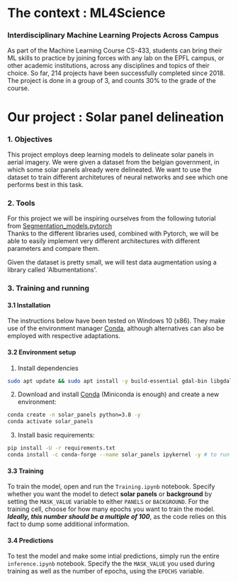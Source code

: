 # The context : ML4Science
### Interdisciplinary Machine Learning Projects Across Campus

As part of the Machine Learning Course CS-433, students can bring their ML skills to practice by joining forces with any lab on the EPFL campus, or other academic institutions, across any disciplines and topics of their choice. So far, 214 projects have been successfully completed since 2018.
The project is done in a group of 3, and counts 30% to the grade of the course.

# Our project : Solar panel delineation

### 1. Objectives
This project employs deep learning models to delineate solar panels in aerial imagery. 
We were given a dataset from the belgian government, in which some solar panels already were delineated.
We want to use the dataset to train different architetures of neural networks and see which one performs best in this task.

### 2. Tools
For this project we will be inspiring ourselves from the following tutorial from [Segmentation_models.pytorch](https://github.com/qubvel/segmentation_models.pytorch/blob/master/examples/cars%20segmentation%20(camvid).ipynb) <br />
Thanks to the different libraries used, combined with Pytorch, we will be able to easily implement very different architectures with different parameters and compare them.

Given the dataset is pretty small, we will test data augmentation using a library called 'Albumentations'.



### 3. Training and running

#### 3.1 Installation
The instructions below have been tested on Windows 10 (x86). They make use of the environment manager [Conda](http://conda.io/), although alternatives can also be employed with respective adaptations.

#### 3.2 Environment setup

1. Install dependencies
```bash
sudo apt update && sudo apt install -y build-essential gdal-bin libgdal-dev
```

2. Download and install [Conda](http://conda.io/) (Miniconda is enough) and create a new environment:

```bash
conda create -n solar_panels python=3.8 -y
conda activate solar_panels
```

3. Install basic requirements:
```bash
pip install -U -r requirements.txt
conda install -c conda-forge --name solar_panels ipykernel -y # to run the jupyter notebooks
```

#### 3.3 Training

To train the model, open and run the `Training.ipynb` notebook. Specify whether you want the model to detect **solar panels** or **background** by setting the `MASK_VALUE` variable to either `PANELS` or `BACKGROUND`. For the training cell, choose for how many epochs you want to train the model. ***Ideally, this number should be a multiple of 100***, as the code relies on this fact to dump some additional information.


#### 3.4 Predictions

To test the model and make some intial predictions, simply run the entire `inference.ipynb` notebook. Specify the the `MASK_VALUE` you used during training as well as the number of epochs, using the `EPOCHS` variable.

